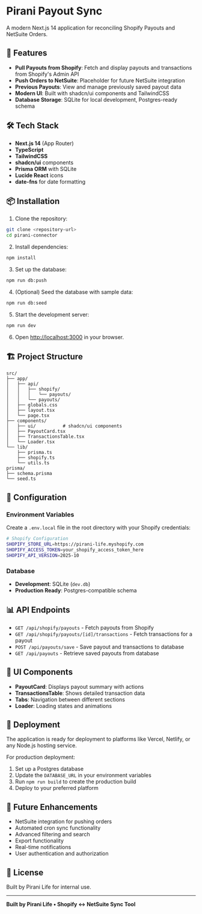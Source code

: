 # Pirani Payout Sync

A modern Next.js 14 application for reconciling Shopify Payouts and NetSuite Orders.

## 🚀 Features

- **Pull Payouts from Shopify**: Fetch and display payouts and transactions from Shopify's Admin API
- **Push Orders to NetSuite**: Placeholder for future NetSuite integration
- **Previous Payouts**: View and manage previously saved payout data
- **Modern UI**: Built with shadcn/ui components and TailwindCSS
- **Database Storage**: SQLite for local development, Postgres-ready schema

## 🛠️ Tech Stack

- **Next.js 14** (App Router)
- **TypeScript**
- **TailwindCSS**
- **shadcn/ui** components
- **Prisma ORM** with SQLite
- **Lucide React** icons
- **date-fns** for date formatting

## 📦 Installation

1. Clone the repository:
```bash
git clone <repository-url>
cd pirani-connector
```

2. Install dependencies:
```bash
npm install
```

3. Set up the database:
```bash
npm run db:push
```

4. (Optional) Seed the database with sample data:
```bash
npm run db:seed
```

5. Start the development server:
```bash
npm run dev
```

6. Open [http://localhost:3000](http://localhost:3000) in your browser.

## 🏗️ Project Structure

```
src/
├── app/
│   ├── api/
│   │   ├── shopify/
│   │   │   └── payouts/
│   │   └── payouts/
│   ├── globals.css
│   ├── layout.tsx
│   └── page.tsx
├── components/
│   ├── ui/          # shadcn/ui components
│   ├── PayoutCard.tsx
│   ├── TransactionsTable.tsx
│   └── Loader.tsx
└── lib/
    ├── prisma.ts
    ├── shopify.ts
    └── utils.ts
prisma/
├── schema.prisma
└── seed.ts
```

## 🔧 Configuration

### Environment Variables

Create a `.env.local` file in the root directory with your Shopify credentials:

```bash
# Shopify Configuration
SHOPIFY_STORE_URL=https://pirani-life.myshopify.com
SHOPIFY_ACCESS_TOKEN=your_shopify_access_token_here
SHOPIFY_API_VERSION=2025-10
```

### Database

- **Development**: SQLite (`dev.db`)
- **Production Ready**: Postgres-compatible schema

## 📊 API Endpoints

- `GET /api/shopify/payouts` - Fetch payouts from Shopify
- `GET /api/shopify/payouts/[id]/transactions` - Fetch transactions for a payout
- `POST /api/payouts/save` - Save payout and transactions to database
- `GET /api/payouts` - Retrieve saved payouts from database

## 🎨 UI Components

- **PayoutCard**: Displays payout summary with actions
- **TransactionsTable**: Shows detailed transaction data
- **Tabs**: Navigation between different sections
- **Loader**: Loading states and animations

## 🚀 Deployment

The application is ready for deployment to platforms like Vercel, Netlify, or any Node.js hosting service.

For production deployment:

1. Set up a Postgres database
2. Update the `DATABASE_URL` in your environment variables
3. Run `npm run build` to create the production build
4. Deploy to your preferred platform

## 🔮 Future Enhancements

- NetSuite integration for pushing orders
- Automated cron sync functionality
- Advanced filtering and search
- Export functionality
- Real-time notifications
- User authentication and authorization

## 📝 License

Built by Pirani Life for internal use.

---

**Built by Pirani Life • Shopify ↔ NetSuite Sync Tool**
